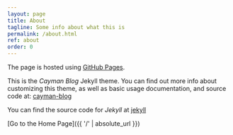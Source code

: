 ```yaml
---
layout: page
title: About
tagline: Some info about what this is
permalink: /about.html
ref: about
order: 0
---
```


The page is hosted using [GitHub Pages](https://pages.github.com/). 

This is the _Cayman Blog_ Jekyll theme. You can find out more info about customizing this theme, as well as basic usage documentation, and source code at: [cayman-blog](https://github.com/lorepirri/cayman-blog)

You can find the source code for _Jekyll_ at [jekyll](https://github.com/jekyll/jekyll)


[Go to the Home Page]({{ '/' | absolute_url }})

